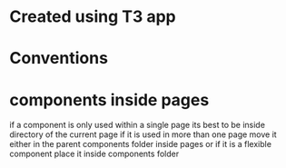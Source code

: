 # Created using T3 app

# Conventions

# components inside pages

if a component is only used within a single page its best to be inside directory of the current page if it is used in more than one page move it either in the parent components folder inside pages or if it is a flexible component place it inside components folder
